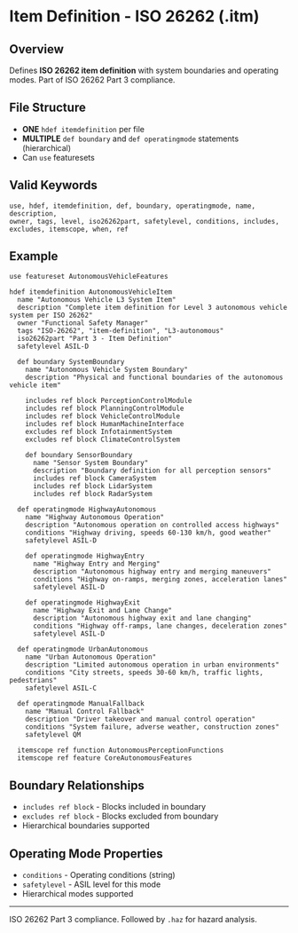 # Item Definition - ISO 26262 (.itm)

## Overview
Defines **ISO 26262 item definition** with system boundaries and operating modes. Part of ISO 26262 Part 3 compliance.

## File Structure
- **ONE** `hdef itemdefinition` per file
- **MULTIPLE** `def boundary` and `def operatingmode` statements (hierarchical)
- Can `use` featuresets

## Valid Keywords
```
use, hdef, itemdefinition, def, boundary, operatingmode, name, description, 
owner, tags, level, iso26262part, safetylevel, conditions, includes, 
excludes, itemscope, when, ref
```

## Example
```sylang
use featureset AutonomousVehicleFeatures

hdef itemdefinition AutonomousVehicleItem
  name "Autonomous Vehicle L3 System Item"
  description "Complete item definition for Level 3 autonomous vehicle system per ISO 26262"
  owner "Functional Safety Manager"
  tags "ISO-26262", "item-definition", "L3-autonomous"
  iso26262part "Part 3 - Item Definition"
  safetylevel ASIL-D

  def boundary SystemBoundary
    name "Autonomous Vehicle System Boundary"
    description "Physical and functional boundaries of the autonomous vehicle item"
    
    includes ref block PerceptionControlModule
    includes ref block PlanningControlModule
    includes ref block VehicleControlModule
    includes ref block HumanMachineInterface
    excludes ref block InfotainmentSystem
    excludes ref block ClimateControlSystem
    
    def boundary SensorBoundary
      name "Sensor System Boundary"
      description "Boundary definition for all perception sensors"
      includes ref block CameraSystem
      includes ref block LidarSystem
      includes ref block RadarSystem
      
  def operatingmode HighwayAutonomous
    name "Highway Autonomous Operation"
    description "Autonomous operation on controlled access highways"
    conditions "Highway driving, speeds 60-130 km/h, good weather"
    safetylevel ASIL-D
    
    def operatingmode HighwayEntry
      name "Highway Entry and Merging"
      description "Autonomous highway entry and merging maneuvers"
      conditions "Highway on-ramps, merging zones, acceleration lanes"
      safetylevel ASIL-D
      
    def operatingmode HighwayExit
      name "Highway Exit and Lane Change"
      description "Autonomous highway exit and lane changing"
      conditions "Highway off-ramps, lane changes, deceleration zones"
      safetylevel ASIL-D

  def operatingmode UrbanAutonomous
    name "Urban Autonomous Operation"
    description "Limited autonomous operation in urban environments"
    conditions "City streets, speeds 30-60 km/h, traffic lights, pedestrians"
    safetylevel ASIL-C
    
  def operatingmode ManualFallback
    name "Manual Control Fallback"
    description "Driver takeover and manual control operation"
    conditions "System failure, adverse weather, construction zones"
    safetylevel QM

  itemscope ref function AutonomousPerceptionFunctions
  itemscope ref feature CoreAutonomousFeatures
```

## Boundary Relationships
- `includes ref block` - Blocks included in boundary
- `excludes ref block` - Blocks excluded from boundary
- Hierarchical boundaries supported

## Operating Mode Properties
- `conditions` - Operating conditions (string)
- `safetylevel` - ASIL level for this mode
- Hierarchical modes supported

---
ISO 26262 Part 3 compliance. Followed by `.haz` for hazard analysis.

